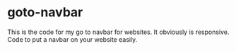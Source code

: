 # goto-navbar
This is the code for my go to navbar for websites. It obviously is responsive.
Code to put a navbar on your website easily.
